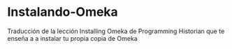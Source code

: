 # Instalando-Omeka
Traducción de la lección Installing Omeka de Programming Historian que te enseña a a instalar tu propia copia de Omeka 
